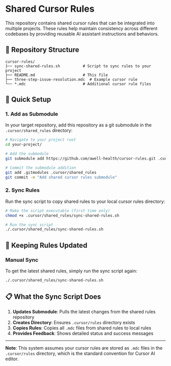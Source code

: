 # Shared Cursor Rules

This repository contains shared cursor rules that can be integrated into multiple projects. These rules help maintain consistency across different codebases by providing reusable AI assistant instructions and behaviors.

## 📁 Repository Structure

```
cursor-rules/
├── sync-shared-rules.sh          # Script to sync rules to your project
├── README.md                     # This file
├── three-step-issue-resolution.mdc  # Example cursor rule
└── *.mdc                         # Additional cursor rule files
```

## 🚀 Quick Setup

### 1. Add as Submodule

In your target repository, add this repository as a git submodule in the `.cursor/shared_rules` directory:

```bash
# Navigate to your project root
cd your-project/

# Add the submodule
git submodule add https://github.com/awell-health/cursor-rules.git .cursor/shared_rules

# Commit the submodule addition
git add .gitmodules .cursor/shared_rules
git commit -m "Add shared cursor rules submodule"
```

### 2. Sync Rules

Run the sync script to copy shared rules to your local cursor rules directory:

```bash
# Make the script executable (first time only)
chmod +x .cursor/shared_rules/sync-shared-rules.sh

# Run the sync script
./.cursor/shared_rules/sync-shared-rules.sh
```

## 🔄 Keeping Rules Updated

### Manual Sync

To get the latest shared rules, simply run the sync script again:

```bash
./.cursor/shared_rules/sync-shared-rules.sh
```



## 📋 What the Sync Script Does

1. **Updates Submodule**: Pulls the latest changes from the shared rules repository
2. **Creates Directory**: Ensures `.cursor/rules` directory exists
3. **Copies Rules**: Copies all `.mdc` files from shared rules to local rules
4. **Provides Feedback**: Shows detailed status and success messages



---

**Note**: This system assumes your cursor rules are stored as `.mdc` files in the `.cursor/rules` directory, which is the standard convention for Cursor AI editor.
